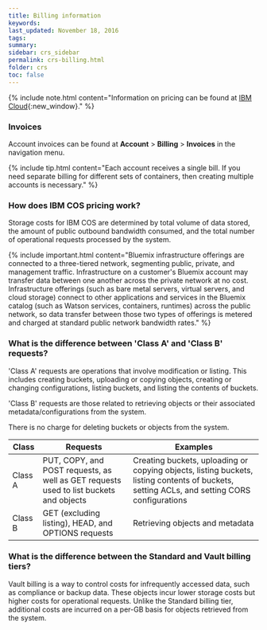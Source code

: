```yaml
---
title: Billing information 
keywords: 
last_updated: November 18, 2016
tags: 
summary: 
sidebar: crs_sidebar
permalink: crs-billing.html
folder: crs
toc: false
---
```


{% include note.html content="Information on pricing can be found at [IBM Cloud](https://www.ibm.com/cloud-computing/products/storage/object-storage/public-service/#othertab2){:new_window}." %}

### Invoices
Account invoices can be found at **Account** > **Billing** > **Invoices** in the navigation menu.

{% include tip.html content="Each account receives a single bill. If you need separate billing for different sets of containers, then creating multiple accounts is necessary." %}

### How does IBM COS pricing work?

Storage costs for IBM COS are determined by total volume of data stored, the amount of public outbound bandwidth consumed, and the total number of operational requests processed by the system.

{% include important.html content="Bluemix infrastructure offerings are connected to a three-tiered network, segmenting public, private, and management traffic. Infrastructure on a customer's Bluemix account may transfer data between one another across the private network at no cost. Infrastructure offerings (such as bare metal servers, virtual servers, and cloud storage) connect to other applications and services in the Bluemix catalog (such as Watson services, containers, runtimes) across the public network, so data transfer between those two types of offerings is  metered and charged at standard public network bandwidth rates." %}

### What is the difference between 'Class A' and 'Class B' requests?

'Class A' requests are operations that involve modification or listing.  This includes creating buckets, uploading or copying objects, creating or changing configurations, listing buckets, and listing the contents of buckets.

'Class B' requests are those related to retrieving objects or their associated metadata/configurations from the system.

There is no charge for deleting buckets or objects from the system.

| Class | Requests | Examples |
|--- |--- |--- |
| Class A | PUT, COPY, and POST requests, as well as GET requests used to list buckets and objects | Creating buckets, uploading or copying objects, listing buckets, listing contents of buckets, setting ACLs, and setting CORS configurations |
| Class B | GET (excluding listing), HEAD, and OPTIONS requests | Retrieving objects and metadata |

### What is the difference between the Standard and Vault billing tiers?
 
Vault billing is a way to control costs for infrequently accessed data, such as compliance or backup data. These objects incur lower storage costs but higher costs for operational requests. Unlike the Standard billing tier, additional costs are incurred on a per-GB basis for objects retrieved from the system.  